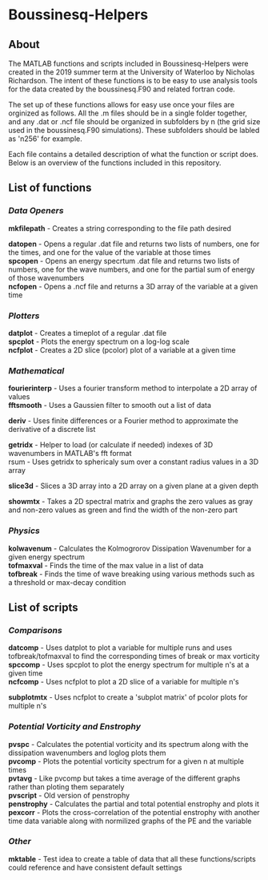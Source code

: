 # Boussinesq-Helpers

## About
The MATLAB functions and scripts included in Boussinesq-Helpers were created in the 2019 summer term at the University of Waterloo by Nicholas Richardson. The intent of these functions is to be easy to use analysis tools for the data created by the boussinesq.F90 and related fortran code.

The set up of these functions allows for easy use once your files are orginized as follows. All the .m files should be in a single folder together, and any .dat or .ncf file should be organized in subfolders by n (the grid size used in the boussinesq.F90 simulations). These subfolders should be labled as 'n256' for example.

Each file contains a detailed description of what the function or script does. Below is an overview of the functions included in this repository.

## List of functions

### *Data Openers*

**mkfilepath** - Creates a string corresponding to the file path desired  

**datopen** - Opens a regular .dat file and returns two lists of numbers, one for the times, and one for the value of the variable at those times  
**spcopen** - Opens an energy specrtum .dat file and returns two lists of numbers, one for the wave numbers, and one for the partial sum of energy of those wavenumbers  
**ncfopen** - Opens a .ncf file and returns a 3D array of the variable at a given time  

### *Plotters*
**datplot** - Creates a timeplot of a regular .dat file  
**spcplot** - Plots the energy spectrum on a log-log scale  
**ncfplot** - Creates a 2D slice (pcolor) plot of a variable at a given time 

### *Mathematical*
**fourierinterp** - Uses a fourier transform method to interpolate a 2D array of values  
**fftsmooth** - Uses a Gaussien filter to smooth out a list of data

**deriv** - Uses finite differences or a Fourier method to approximate the derivative of a discrete list

**getridx** - Helper to load (or calculate if needed) indexes of 3D wavenumbers in MATLAB's fft format  
rsum - Uses getridx to sphericaly sum over a constant radius values in a 3D array   

**slice3d** - Slices a 3D array into a 2D array on a given plane at a given depth  

**showmtx** - Takes a 2D spectral matrix and graphs the zero values as gray and non-zero values as green and find the width of the non-zero part

### *Physics*
**kolwavenum** - Calculates the Kolmogrorov Dissipation Wavenumber for a given energy spectrum  
**tofmaxval** - Finds the time of the max value in a list of data  
**tofbreak**  - Finds the time of wave breaking using various methods such as a threshold or max-decay condition  


## List of scripts

### *Comparisons*
**datcomp** - Uses datplot to plot a variable for multiple runs and uses tofbreak/tofmaxval to find the corresponding times of break or max vorticity  
**spccomp** - Uses spcplot to plot the energy spectrum for multiple n's at a given time   
**ncfcomp** - Uses ncfplot to plot a 2D slice of a variable for multiple n's  

**subplotmtx** - Uses ncfplot to create a 'subplot matrix' of pcolor plots for multiple n's  

### *Potential Vorticity and Enstrophy*
**pvspc** - Calculates the potential vorticity and its spectrum along with the dissipation wavenumbers and loglog plots them  
**pvcomp** - Plots the potential vorticity spectrum for a given n at multiple times  
**pvtavg** - Like pvcomp but takes a time average of the different graphs rather than ploting them separately  
**pvscript** - Old version of penstrophy  
**penstrophy** - Calculates the partial and total potential enstrophy and plots it  
**pexcorr** - Plots the cross-correlation of the potential enstrophy with another time data variable along with normilized graphs of the PE and the variable  

### *Other*
**mktable** - Test idea to create a table of data that all these functions/scripts could reference and have consistent default settings  
